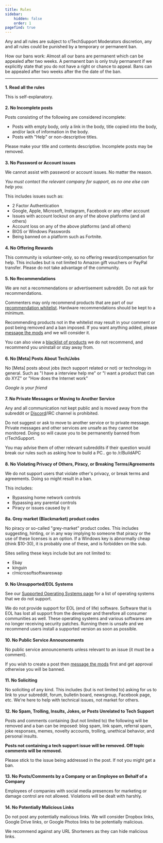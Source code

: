 ```yaml
---
title: Rules
sidebar:
    hidden: false
    order: 1
pagefind: true
---
```


Any and all rules are subject to r/TechSupport Moderators discretion, any and all rules could be punished by a temporary or permanent ban.

How our bans work: Almost all our bans are permanent which can be appealed after two weeks. A permanent ban is only truly permanent if we explicitly state that you do not have a right or chance to appeal. Bans can be appealed after two weeks after the the date of the ban. 

---

## Read all the rules 
This is self-explanatory.

## No Incomplete posts

Posts consisting of the following are considered incomplete:
* Posts with empty body, only a link in the body, title copied into the body, and/or lack of information in the body.
* Posts with "Help" or non-descriptive titles. 

Please make your title and contents descriptive. Incomplete posts may be removed.

## No Password or Account issues
We cannot assist with password or account issues. No matter the reason.

*You must contact the relevant company for support, as no one else can help you.*

This includes issues such as:
* 2 Factor Authentication
* Google, Apple, Microsoft, Instagram, Facebook or any other account
* Issues with account lockout on any of the above platforms (and all others)
* Account loss on any of the above platforms (and all others)
* BIOS or Windows Passwords
* Being banned on a platform such as Fortnite.

## No Offering Rewards
This community is volunteer-only, so no offering reward/compensation for help. This includes but is not limited to Amazon gift vouchers or PayPal transfer. Please do not take advantage of the community.

## No Recommendations
We are not a recommendations or advertisement subreddit. Do not ask for recommendations.

Commenters may only recommend products that are part of our [recommendation whitelist](/recommendations/whitelist). 
Hardware recommendations should be kept to a minimum.

Recommending products not in the whitelist may result in your comment or post being removed and a ban imposed. If you want anything added, please [message the mods](https://www.reddit.com/message/compose?to=/r/techsupport) and we will consider it.

You can also view a [blacklist of products](/recommendations/blacklist) we do not recommend, and recommend you uninstall or stay away from.

## No [Meta] Posts About Tech/Jobs
No [Meta] posts about jobs (tech support related or not) or technology in general.
Such as "I have a interview help me" or "I want a product that can do XYZ" or "How does the Internet work"

*Google is your friend*

## No Private Messages or Moving to Another Service
Any and all communication not kept public and is moved away from the subreddit or [Discord](https://discord.gg/2EDwzWa)/IRC channel is prohibited. 

Do not suggest or ask to move to another service or to private message. Private messages and other services are unsafe as they cannot be monitored. Doing so will cause you to be permanently banned from r/TechSupport.

You may advise them of other relevant subreddits if their question would break our rules such as asking how to build a PC.. go to /r/BuildAPC

## No Violating Privacy of Others, Piracy, or Breaking Terms/Agreements
We do not support users that violate other's privacy, or break terms and agreements. Doing so might result in a ban.

This includes:

* Bypassing home network controls
* Bypassing any parental controls
* Piracy or issues caused by it

### Grey market (Blackmarket) product codes
No piracy or so-called "grey-market" product codes. This includes suggesting, hinting, or in any way implying to someone that piracy or the use of these licenses is an option. If a Windows key is abnormally cheap (think $10-30), it is probably one of these, and is forbidden on the sub.

Sites selling these keys include but are not limited to:
* Ebay
* kinguin
* r/microsoftsoftwareswap

## No Unsupported/EOL Systems
See our [Supported Operating Systems page](/meta/supported-os#no-support) for a list of operating systems that we do not support.

We do not provide support for EOL (end of life) software. Software that is EOL has lost all support from the developer and therefore all consumer communities as well.
These operating systems and various softwares are no longer receiving security patches. Running them is unsafe and we recommend users install a supported version as soon as possible. 

## No Public Service Announcements
No public service announcements unless relevant to an issue (it must be a comment). 

If you wish to create a post then [message the mods](https://www.reddit.com/message/compose?to=/r/techsupport) first and get approval otherwise you will be banned.


## No Soliciting
No soliciting of any kind. This includes (but is not limited to) asking for us to link to your subreddit, forum, bulletin board, newsgroup, Facebook page, etc. We're here to help with technical issues, not market for others.

## No Spam, Trolling, Insults, Jokes, or Posts Unrelated to Tech Support
Posts and comments containing (but not limited to) the following will be removed and a ban can be imposed: blog spam, link spam, referral spam, joke responses, memes, novelty accounts, trolling, unethical behavior, and personal insults.

**Posts not containing a tech support issue will be removed. Off topic comments will be removed.**

Please stick to the issue being addressed in the post. If not you might get a ban.

## No Posts/Comments by a Company or an Employee on Behalf of a Company
Employees of companies with social media presences for marketing or damage control are not allowed. Violations will be dealt with harshly.

## No Potentially Malicious Links
Do not post any potentially malicious links. We will consider Dropbox links, Google Drive links, or Google Photos links to be potentially malicious. 

We recommend against any URL Shorteners as they can hide malicious links.

<style>
body {
  counter-reset: headlist subheadlist;
}

h2:not([id^="star"]) {
  font-size: var(--sl-text-h3) !important;
}

h2:not([id^="star"])::before {
  content: counter(headlist) ". ";
  counter-increment: headlist;
}

h3 {
    font-size: var(--sl-text-h4) !important;
}

h3::before {
    content: counter(headlist) counter(subheadlist, lower-alpha) ". ";
    counter-increment: subheadlist;
}
</style>
